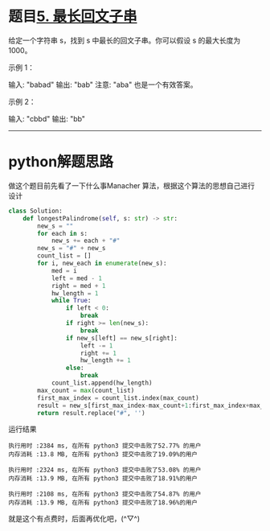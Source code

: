# 题目[5. 最长回文子串](https://leetcode-cn.com/problems/longest-palindromic-substring/)

给定一个字符串 s，找到 s 中最长的回文子串。你可以假设 s 的最大长度为 1000。

示例 1：

输入: "babad"
输出: "bab"
注意: "aba" 也是一个有效答案。

示例 2：

输入: "cbbd"
输出: "bb"

*****

# python解题思路

做这个题目前先看了一下什么事Manacher 算法，根据这个算法的思想自己进行设计

```python
class Solution:
    def longestPalindrome(self, s: str) -> str:
        new_s = ""
        for each in s:
            new_s += each + "#"
        new_s = "#" + new_s
        count_list = []
        for i, new_each in enumerate(new_s):
            med = i
            left = med - 1
            right = med + 1
            hw_length = 1
            while True:
                if left < 0:
                    break
                if right >= len(new_s):
                    break
                if new_s[left] == new_s[right]:
                    left -= 1
                    right += 1
                    hw_length += 1
                else:
                    break
            count_list.append(hw_length)
        max_count = max(count_list)
        first_max_index = count_list.index(max_count)
        result = new_s[first_max_index-max_count+1:first_max_index+max_count]
        return result.replace("#", '')
```

运行结果

```
执行用时 :2384 ms, 在所有 python3 提交中击败了52.77% 的用户
内存消耗 :13.8 MB, 在所有 python3 提交中击败了19.09%的用户

执行用时 :2324 ms, 在所有 python3 提交中击败了53.08% 的用户
内存消耗 :13.9 MB, 在所有 python3 提交中击败了18.91%的用户

执行用时 :2108 ms, 在所有 python3 提交中击败了54.87% 的用户
内存消耗 :13.9 MB, 在所有 python3 提交中击败了18.96%的用户
```

就是这个有点费时，后面再优化吧，(^▽^)
